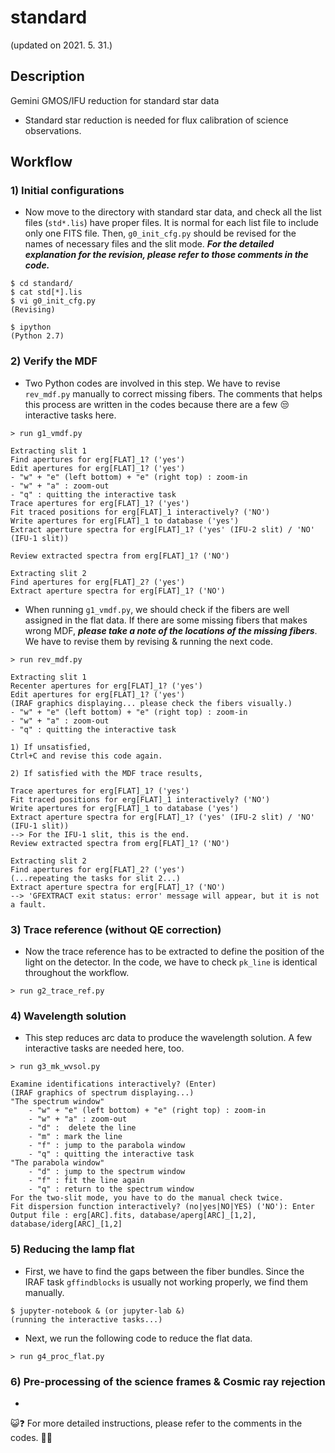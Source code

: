 # standard
(updated on 2021. 5. 31.)

## Description
Gemini GMOS/IFU reduction for standard star data
* Standard star reduction is needed for flux calibration of science observations.

## Workflow

### 1) Initial configurations
* Now move to the directory with standard star data, and check all the list files (`std*.lis`) have proper files. It is normal for each list file to include only one FITS file. Then, `g0_init_cfg.py` should be revised for the names of necessary files and the slit mode. _**For the detailed explanation for the revision, please refer to those comments in the code.**_

```
$ cd standard/
$ cat std[*].lis
$ vi g0_init_cfg.py
(Revising)

$ ipython
(Python 2.7)
```

### 2) Verify the MDF
* Two Python codes are involved in this step. We have to revise `rev_mdf.py` manually to correct missing fibers. The comments that helps this process are written in the codes because there are a few :unamused: interactive tasks here.

```
> run g1_vmdf.py

Extracting slit 1
Find apertures for erg[FLAT]_1? ('yes')
Edit apertures for erg[FLAT]_1? ('yes')
- "w" + "e" (left bottom) + "e" (right top) : zoom-in
- "w" + "a" : zoom-out
- "q" : quitting the interactive task
Trace apertures for erg[FLAT]_1? ('yes')
Fit traced positions for erg[FLAT]_1 interactively? ('NO')
Write apertures for erg[FLAT]_1 to database ('yes')
Extract aperture spectra for erg[FLAT]_1? ('yes' (IFU-2 slit) / 'NO' (IFU-1 slit))

Review extracted spectra from erg[FLAT]_1? ('NO')

Extracting slit 2
Find apertures for erg[FLAT]_2? ('yes')
Extract aperture spectra for erg[FLAT]_1? ('NO')
```

* When running ``g1_vmdf.py``, we should check if the fibers are well assigned in the flat data. If there are some missing fibers that makes wrong MDF,  _**please take a note of the locations of the missing fibers**_. We have to revise them by revising & running the next code.

```
> run rev_mdf.py

Extracting slit 1
Recenter apertures for erg[FLAT]_1? ('yes')
Edit apertures for erg[FLAT]_1? ('yes')
(IRAF graphics displaying... please check the fibers visually.)
- "w" + "e" (left bottom) + "e" (right top) : zoom-in
- "w" + "a" : zoom-out
- "q" : quitting the interactive task

1) If unsatisfied,
Ctrl+C and revise this code again.

2) If satisfied with the MDF trace results,

Trace apertures for erg[FLAT]_1? ('yes')
Fit traced positions for erg[FLAT]_1 interactively? ('NO')
Write apertures for erg[FLAT]_1 to database ('yes')
Extract aperture spectra for erg[FLAT]_1? ('yes' (IFU-2 slit) / 'NO' (IFU-1 slit))
--> For the IFU-1 slit, this is the end.
Review extracted spectra from erg[FLAT]_1? ('NO')

Extracting slit 2
Find apertures for erg[FLAT]_2? ('yes')
(...repeating the tasks for slit 2...)
Extract aperture spectra for erg[FLAT]_1? ('NO')
--> 'GFEXTRACT exit status: error' message will appear, but it is not a fault.
```

### 3) Trace reference (without QE correction)
* Now the trace reference has to be extracted to define the position of the light on the detector. In the code, we have to check ``pk_line`` is identical throughout the workflow.

```
> run g2_trace_ref.py
```

### 4) Wavelength solution
* This step reduces arc data to produce the wavelength solution. A few interactive tasks are needed here, too.

```
> run g3_mk_wvsol.py

Examine identifications interactively? (Enter)
(IRAF graphics of spectrum displaying...)
"The spectrum window"
	- "w" + "e" (left bottom) + "e" (right top) : zoom-in
	- "w" + "a" : zoom-out
	- "d" :  delete the line
	- "m" : mark the line
	- "f" : jump to the parabola window
	- "q" : quitting the interactive task
"The parabola window"
	- "d" : jump to the spectrum window
	- "f" : fit the line again
	- "q" : return to the spectrum window
For the two-slit mode, you have to do the manual check twice.
Fit dispersion function interactively? (no|yes|NO|YES) ('NO'): Enter
Output file : erg[ARC].fits, database/aperg[ARC]_[1,2], database/iderg[ARC]_[1,2]
```

### 5) Reducing the lamp flat
* First, we have to find the gaps between the fiber bundles. Since the IRAF task ``gffindblocks`` is usually not working properly, we find them manually.

```
$ jupyter-notebook & (or jupyter-lab &)
(running the interactive tasks...)
```

* Next, we run the following code to reduce the flat data.
```
> run g4_proc_flat.py
```

### 6) Pre-processing of the science frames & Cosmic ray rejection
* 


:smiley_cat:❓ For more detailed instructions, please refer to the comments in the codes. :turtle::whale: 

